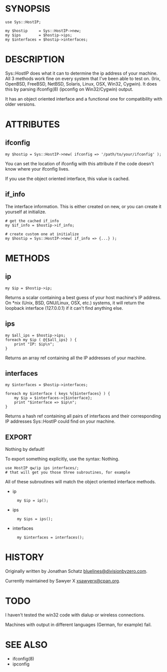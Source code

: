 # SYNOPSIS

    use Sys::HostIP;

    my $hostip     = Sys::HostIP->new;
    my $ips        = $hostip->ips;
    my $interfaces = $hostip->interfaces;

# DESCRIPTION

Sys::HostIP does what it can to determine the ip address of your
machine. All 3 methods work fine on every system that I've been able to test
on. (Irix, OpenBSD, FreeBSD, NetBSD, Solaris, Linux, OSX, Win32, Cygwin). It
does this by parsing ifconfig(8) (ipconfig on Win32/Cygwin) output.

It has an object oriented interface and a functional one for compatibility
with older versions.

# ATTRIBUTES

## ifconfig

    my $hostip = Sys::HostIP->new( ifconfig => '/path/to/your/ifconfig' );

You can set the location of ifconfig with this attribute if the code doesn't
know where your ifconfig lives.

If you use the object oriented interface, this value is cached.

## if\_info

The interface information. This is either created on new, or you can create
it yourself at initialize.

    # get the cached if_info
    my $if_info = $hostip->if_info;

    # create custom one at initialize
    my $hostip = Sys::HostIP->new( if_info => {...} );

# METHODS

## ip

    my $ip = $hostip->ip;

Returns a scalar containing a best guess of your host machine's IP address. On
\*nix (Unix, BSD, GNU/Linux, OSX, etc.) systems, it will return the loopback
interface (127.0.0.1) if it can't find anything else.

## ips

    my $all_ips = $hostip->ips;
    foreach my $ip ( @{$all_ips} ) {
        print "IP: $ip\n";
    }

Returns an array ref containing all the IP addresses of your machine.

## interfaces

    my $interfaces = $hostip->interfaces;

    foreach my $interface ( keys %{$interfaces} ) {
        my $ip = $interfaces->{$interface};
        print "$interface => $ip\n";
    }

Returns a hash ref containing all pairs of interfaces and their corresponding
IP addresses Sys::HostIP could find on your machine.

## EXPORT

Nothing by default!

To export something explicitly, use the syntax:
Nothing.

    use HostIP qw/ip ips interfaces/;
    # that will get you those three subroutines, for example

All of these subroutines will match the object oriented interface methods.

- ip

        my $ip = ip();

- ips

        my $ips = ips();

- interfaces

        my $interfaces = interfaces();

# HISTORY

Originally written by Jonathan Schatz <bluelines@divisionbyzero.com>.

Currently maintained by Sawyer X <xsawyerx@cpan.org>.

# TODO

I haven't tested the win32 code with dialup or wireless connections.

Machines with output in different languages (German, for example) fail.

# SEE ALSO

- ifconfig(8)
- ipconfig
